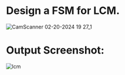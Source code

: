 # Design a FSM for LCM.
![CamScanner 02-20-2024 19 27_1](https://github.com/AmanKafle/VHDL-hw/assets/85100268/f07e41d2-685f-4bb1-b4d2-7672d6e50af2)

# Output Screenshot:
![lcm](https://github.com/AmanKafle/VHDL-hw/assets/85100268/fe499529-6927-4bca-a65b-c73ca3f5af6e)
